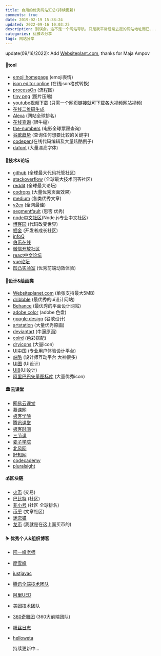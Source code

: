 ```yaml
---
title: 自用的优秀网站汇总(持续更新)
comments: true
date: 2019-02-19 15:38:24
updated: 2022-09-16 10:03:25 
description: 别误会，这不是一个网站导航，只是我平常经常去逛的网站地址而已...
categories: 优雅の分享
tags: 网站分享
---
```


update(09/16/2022): 
    Add [Websiteplant.com](https://www.websiteplanet.com/zh-hans/webtools/favicon-generator/),  thanks for Maja Ampov




#### 🔨tool

* [emoji homepage](http://emojihomepage.com/) (emoji表情)
* [json editor online](http://jsoneditoronline.org/) (在线json格式转换)
* [processOn](https://processon.com/;jsessionid=240B6EBC172A590374E213A3701132C2.jvm1) (流程图)
* [tiny png](https://tinypng.com/) (图片压缩)
* [youtube视频下载](https://www.onlinevideoconverter.com/youtube-converter) (只需一个网页链接就可下载各大视频网站视频)
* [在线二维码生成](http://www.liantu.com/)
* [Alexa](https://www.alexa.com/topsites) (网站全球排名)
* [在线查询](https://www.supfree.net/) (很牛逼)
* [the-numbers](https://www.the-numbers.com/) (电影全球票房查询)
* [谷歌趋势](https://trends.google.com/trends/explore?date=all&q=react,vue,angular) (查询任何想要比较的关键字)
* [codepen](https://codepen.io/)(在线代码编辑及大量炫酷例子)
* [dafont](https://www.dafont.com//) (大量漂亮字体)

#### 💬技术&论坛

* [github](https://github.com/) (全球最大代码托管社区)
* [stackoverflow](https://stackoverflow.com/) (全球最大技术问答社区)
* [reddit](https://www.reddit.com/) (全球最大论坛)
* [codrops](https://tympanus.net/codrops/) (大量优秀页面效果)
* [medium](https://medium.com/) (各类优秀文章)
* [v2ex](https://www.v2ex.com/) (全网最佳)
* [segmentfault](https://segmentfault.com/news) (思否 优秀)
* [node中文社区](https://cnodejs.org/)(Node.js专业中文社区)
* [博客园](https://www.cnblogs.com/leinov) (代码改变世界)
* [掘金](https://juejin.im) (开发者成长社区)
* [infoQ](http://www.infoq.com)
* [伯乐在线](http://blog.jobbole.com/)
* [微信开放社区](https://developers.weixin.qq.com/community)
* [react中文论坛](http://react-china.org/)
* [vue论坛](https://forum.vuejs.org/top/all)
* [凹凸实验室](https://aotu.io/) (优秀前端动效体验)

#### 🎨设计&绘画类

* [Websiteplanet.com](https://www.websiteplanet.com/zh-hans/webtools/favicon-generator/) (单张支持最大5MB)
* [dribbble](https://dribbble.com/) (最优秀的ui设计网站)
* [Behance](https://www.behance.net/) (最优秀的平面设计网站)
* [adobe color](https://kuler.adobe.com/explore/newest/) (adobe 色盘)
* [google design](http://www.google.com/design/) (谷歌设计)
* [artstation](https://www.artstation.com/) (大量优秀原画)
* [deviantart](https://www.deviantart.com/) (牛逼原画)
* [colrd](http://colrd.com/) (色彩搭配)
* [dryicons](https://dryicons.com/) (大量icon)
* [UI中国](http://www.ui.cn/) (专业用户体验设计平台)
* [站酷](http://www.zcool.com.cn/) (设计师互动平台 大神很多)
* [UI图](http://www.uiimg.com/) (UI设计)
* [UI8](https://ui8.net/)(UI设计)
* [阿里巴巴矢量图标库](http://www.iconfont.cn/) (大量优秀icon)

#### 🏛云课堂

* [网易云课堂](http://study.163.com/)
* [慕课网](http://www.imooc.com/)
* [极客学院](http://www.jikexueyuan.com/)
* [腾讯课堂](https://ke.qq.com/)
* [极客时间](https://time.geekbang.org/) 
* [三节课](https://www.sanjieke.cn) 
* [麦子学院](http://www.maiziedu.com/)
* [北风网](http://www.ibeifeng.com/)
* [好知网](http://www.howzhi.com/)
* [codecademy](http://www.codecademy.com/learn)
* [pluralsight](https://www.pluralsight.com/)

#### 💰区块链

* [火币](https://www.huobi.com/) (交易)
* [巴比特](http://www.8btc.com/) (社区)
* [非小号](https://www.feixiaohao.com/) (社区 全球排名)
* [币乎](https://bihu.com/) (文章社区)
* [迷恋猫](https://www.cryptokitties.co/)
* [龙币](https://dragonex.im/zh-hans/trade/index/btc_usdt) (我就是在这上面买币的)

#### ⛷ 优秀个人&组织博客

* [阮一峰老师](http://www.ruanyifeng.com/blog/) 
* [廖雪峰](https://www.liaoxuefeng.com/)  
* [justjavac](https://justjavac.com/)
* [腾讯全端技术团队](http://www.alloyteam.com/)
* [阿里UED](http://www.aliued.cn/)
* [美团技术团队](https://tech.meituan.com/)
* [360奇舞团](https://75team.com/) (360大前端团队)
* [粉丝日志](http://blog.fens.me/series-nodejs/)
* [helloweta](https://www.helloweba.net/)

  持续更新中...